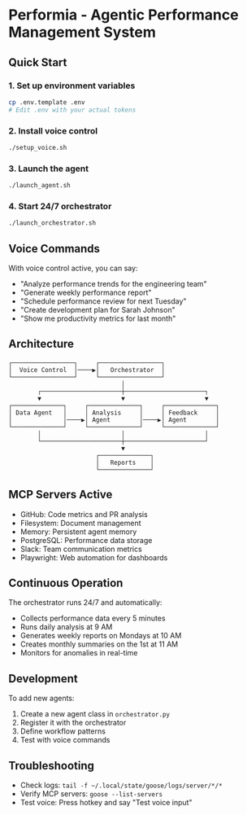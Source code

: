 # Performia - Agentic Performance Management System

## Quick Start

### 1. Set up environment variables
```bash
cp .env.template .env
# Edit .env with your actual tokens
```

### 2. Install voice control
```bash
./setup_voice.sh
```

### 3. Launch the agent
```bash
./launch_agent.sh
```

### 4. Start 24/7 orchestrator
```bash
./launch_orchestrator.sh
```

## Voice Commands

With voice control active, you can say:

- "Analyze performance trends for the engineering team"
- "Generate weekly performance report"
- "Schedule performance review for next Tuesday"
- "Create development plan for Sarah Johnson"
- "Show me productivity metrics for last month"

## Architecture

```
┌─────────────────┐     ┌─────────────────┐
│  Voice Control  │────▶│   Orchestrator  │
└─────────────────┘     └─────────────────┘
                               │
        ┌──────────────────────┼──────────────────────┐
        ▼                      ▼                      ▼
┌──────────────┐     ┌──────────────┐     ┌──────────────┐
│ Data Agent   │     │ Analysis     │     │ Feedback     │
│              │────▶│ Agent        │────▶│ Agent        │
└──────────────┘     └──────────────┘     └──────────────┘
        │                      │                      │
        └──────────────────────┼──────────────────────┘
                               ▼
                        ┌──────────────┐
                        │   Reports    │
                        └──────────────┘
```

## MCP Servers Active

- GitHub: Code metrics and PR analysis
- Filesystem: Document management
- Memory: Persistent agent memory
- PostgreSQL: Performance data storage
- Slack: Team communication metrics
- Playwright: Web automation for dashboards

## Continuous Operation

The orchestrator runs 24/7 and automatically:
- Collects performance data every 5 minutes
- Runs daily analysis at 9 AM
- Generates weekly reports on Mondays at 10 AM
- Creates monthly summaries on the 1st at 11 AM
- Monitors for anomalies in real-time

## Development

To add new agents:
1. Create a new agent class in `orchestrator.py`
2. Register it with the orchestrator
3. Define workflow patterns
4. Test with voice commands

## Troubleshooting

- Check logs: `tail -f ~/.local/state/goose/logs/server/*/*`
- Verify MCP servers: `goose --list-servers`
- Test voice: Press hotkey and say "Test voice input"
